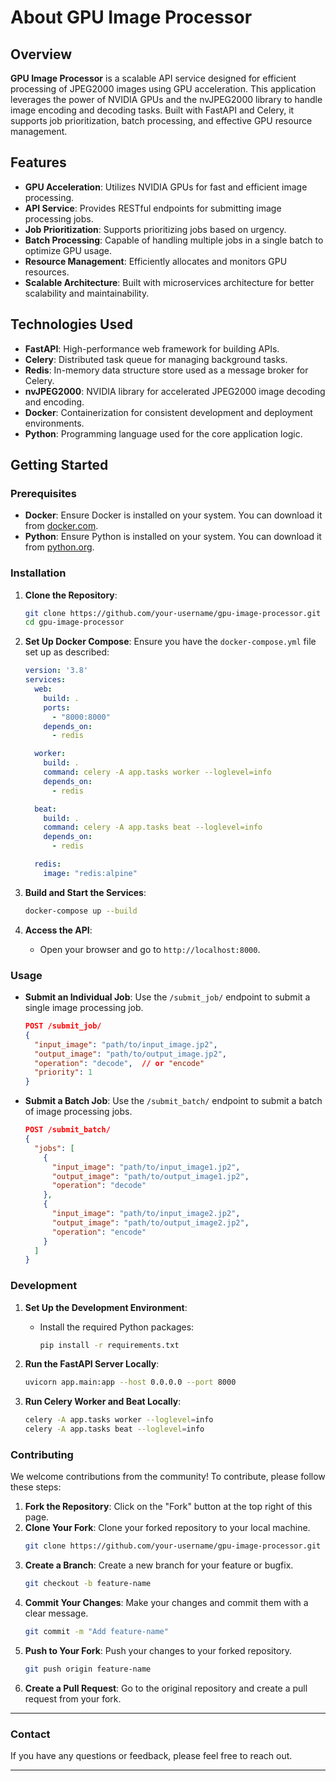 # About GPU Image Processor

## Overview

**GPU Image Processor** is a scalable API service designed for efficient processing of JPEG2000 images using GPU acceleration. This application leverages the power of NVIDIA GPUs and the nvJPEG2000 library to handle image encoding and decoding tasks. Built with FastAPI and Celery, it supports job prioritization, batch processing, and effective GPU resource management.

## Features

- **GPU Acceleration**: Utilizes NVIDIA GPUs for fast and efficient image processing.
- **API Service**: Provides RESTful endpoints for submitting image processing jobs.
- **Job Prioritization**: Supports prioritizing jobs based on urgency.
- **Batch Processing**: Capable of handling multiple jobs in a single batch to optimize GPU usage.
- **Resource Management**: Efficiently allocates and monitors GPU resources.
- **Scalable Architecture**: Built with microservices architecture for better scalability and maintainability.

## Technologies Used

- **FastAPI**: High-performance web framework for building APIs.
- **Celery**: Distributed task queue for managing background tasks.
- **Redis**: In-memory data structure store used as a message broker for Celery.
- **nvJPEG2000**: NVIDIA library for accelerated JPEG2000 image decoding and encoding.
- **Docker**: Containerization for consistent development and deployment environments.
- **Python**: Programming language used for the core application logic.

## Getting Started

### Prerequisites

- **Docker**: Ensure Docker is installed on your system. You can download it from [docker.com](https://www.docker.com/products/docker-desktop).
- **Python**: Ensure Python is installed on your system. You can download it from [python.org](https://www.python.org/).

### Installation

1. **Clone the Repository**:
   ```bash
   git clone https://github.com/your-username/gpu-image-processor.git
   cd gpu-image-processor
   ```

2. **Set Up Docker Compose**:
   Ensure you have the `docker-compose.yml` file set up as described:
   ```yaml
   version: '3.8'
   services:
     web:
       build: .
       ports:
         - "8000:8000"
       depends_on:
         - redis

     worker:
       build: .
       command: celery -A app.tasks worker --loglevel=info
       depends_on:
         - redis

     beat:
       build: .
       command: celery -A app.tasks beat --loglevel=info
       depends_on:
         - redis

     redis:
       image: "redis:alpine"
   ```

3. **Build and Start the Services**:
   ```bash
   docker-compose up --build
   ```

4. **Access the API**:
   - Open your browser and go to `http://localhost:8000`.

### Usage

- **Submit an Individual Job**:
  Use the `/submit_job/` endpoint to submit a single image processing job.
  ```json
  POST /submit_job/
  {
    "input_image": "path/to/input_image.jp2",
    "output_image": "path/to/output_image.jp2",
    "operation": "decode",  // or "encode"
    "priority": 1
  }
  ```

- **Submit a Batch Job**:
  Use the `/submit_batch/` endpoint to submit a batch of image processing jobs.
  ```json
  POST /submit_batch/
  {
    "jobs": [
      {
        "input_image": "path/to/input_image1.jp2",
        "output_image": "path/to/output_image1.jp2",
        "operation": "decode"
      },
      {
        "input_image": "path/to/input_image2.jp2",
        "output_image": "path/to/output_image2.jp2",
        "operation": "encode"
      }
    ]
  }
  ```

### Development

1. **Set Up the Development Environment**:
   - Install the required Python packages:
     ```bash
     pip install -r requirements.txt
     ```

2. **Run the FastAPI Server Locally**:
   ```bash
   uvicorn app.main:app --host 0.0.0.0 --port 8000
   ```

3. **Run Celery Worker and Beat Locally**:
   ```bash
   celery -A app.tasks worker --loglevel=info
   celery -A app.tasks beat --loglevel=info
   ```

### Contributing

We welcome contributions from the community! To contribute, please follow these steps:

1. **Fork the Repository**: Click on the "Fork" button at the top right of this page.
2. **Clone Your Fork**: Clone your forked repository to your local machine.
   ```bash
   git clone https://github.com/your-username/gpu-image-processor.git
   ```
3. **Create a Branch**: Create a new branch for your feature or bugfix.
   ```bash
   git checkout -b feature-name
   ```
4. **Commit Your Changes**: Make your changes and commit them with a clear message.
   ```bash
   git commit -m "Add feature-name"
   ```
5. **Push to Your Fork**: Push your changes to your forked repository.
   ```bash
   git push origin feature-name
   ```
6. **Create a Pull Request**: Go to the original repository and create a pull request from your fork.

---
### Contact

If you have any questions or feedback, please feel free to reach out.

---
